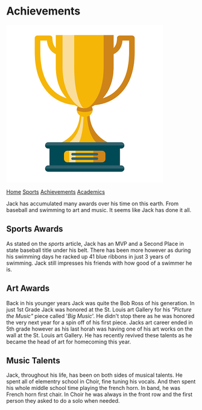 # Achievements

![Trophy](trophy.jpeg)

[Home](index.md) [Sports](achievements.md) [Achievements](achievements1.md)  [Academics](academics.md)

Jack has accumulated many awards over his time on this earth. From baseball and swimming to art and music. It seems like Jack has done it all.  

## Sports Awards

As stated on the _sports_ article, Jack has an MVP and a Second Place in state baseball title under his belt. There has been more however as during his swimming days he racked up 41 blue ribbons in just 3 years of swimming. Jack still impresses his friends with how good of a swimmer he is.  

## Art Awards

Back in his younger years Jack was quite the Bob Ross of his generation. In just 1st Grade Jack was honored at the St. Louis art Gallery for his _"Picture the Music"_ piece called '_Big Music_'. He didn't stop there as he was honored the very next year for a spin off of his first piece. Jacks art career ended in 5th grade however as his last horah was having one of his art works on the wall at the St. Louis art Gallery. He has recently revived these talents as he became the head of art for homecoming this year.  

## Music Talents

Jack, throughout his life, has been on both sides of musical talents. He spent all of elementry school in Choir, fine tuning his vocals. And then spent his whole middle school time playing the french horn. In band, he was French horn first chair. In Choir he was always in the front row and the first person they asked to do a solo when needed.

